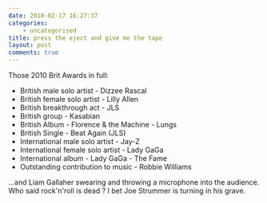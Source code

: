 ```yaml
---
date: 2010-02-17 16:27:37
categories:
    - uncategorised
title: press the eject and give me the tape
layout: post
comments: true
---
```

Those 2010 Brit Awards in full:

-   British male solo artist - Dizzee Rascal
-   British female solo artist - Lilly Allen
-   British breakthrough act - JLS
-   British group - Kasabian
-   British Album - Florence & the Machine - Lungs
-   British Single - Beat Again (JLS)
-   International male solo artist - Jay-Z
-   International female solo artist - Lady GaGa
-   International album - Lady GaGa - The Fame
-   Outstanding contribution to music - Robbie Williams

...and Liam Gallaher swearing and throwing a microphone into the
audience. Who said rock'n'roll is dead ? I bet Joe Strummer is turning
in his grave.
